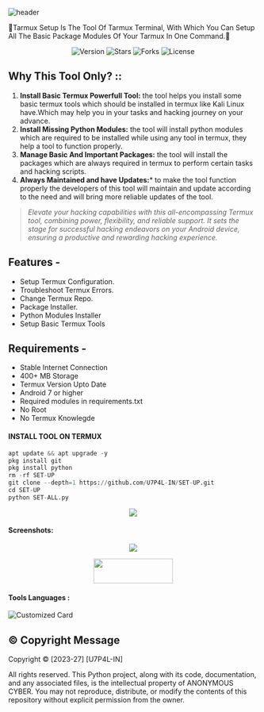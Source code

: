 ![header](https://capsule-render.vercel.app/api?type=waving&color=auto&height=300&section=header&text=TERMUX%20SETUP&fontSize=90&animation=fadeIn&fontAlignY=38&desc=TERMUX%20BESIC%20MODULES%20or%20SETUP%20TOOLS%20BY%20U7P4L!&descAlignY=51&descAlign=62)

<p align="left">

🔰Tarmux Setup Is The Tool Of Tarmux Terminal, With Which You Can Setup All The Basic Package Modules Of Your Tarmux In One Command.🔰

</p>

<p align="center">
    <img alt="Version" src="https://img.shields.io/badge/Version-ALPHA-blue?style=for-the-badge&color=blue">
    <img alt="Stars" src="https://img.shields.io/github/stars/U7P4L-IN/SET-UP?style=for-the-badge&color=magenta">
    <img alt="Forks" src="https://img.shields.io/github/forks/U7P4L-IN/SET-UP?color=cyan&style=for-the-badge&color=red">
    <img alt="License" src="https://img.shields.io/github/license/U7P4L-IN/SET-UP?style=for-the-badge&color=green">
</p>

## Why This Tool Only? ::

1. **Install Basic Termux Powerfull Tool:** the tool helps you install some basic termux tools which should be installed in termux like Kali Linux have.Which may help you in your tasks and hacking journey on your advance.
2. **Install Missing Python Modules:** the tool will install python modules which are required to be installed while using any tool in termux, they help a tool to function properly. 
3. **Manage Basic And Important Packages:** the tool will install the packages which are always required in termux to perform certain tasks and hacking scripts.
4. **Always Maintained and have Updates:*** to make the tool function properly the developers of this tool will maintain and update according to the need and will bring more reliable updates of the tool.
> _Elevate your hacking capabilities with this all-encompassing Termux tool, combining power, flexibility, and reliable support. It sets the stage for successful hacking endeavors on your Android device, ensuring a productive and rewarding hacking experience._

## Features - 
- Setup Termux Configuration.
- Troubleshoot Termux Errors.
- Change Termux Repo.
- Package Installer.
- Python Modules Installer
- Setup Basic Termux Tools

## Requirements - 
- Stable Internet Connection
- 400+ MB Storage
- Termux Version Upto Date
- Android 7 or higher
- Required modules in requirements.txt
- No Root
- No Termux Knowlegde

#### INSTALL TOOL ON TERMUX
```python
apt update && apt upgrade -y
pkg install git
pkg install python
rm -rf SET-UP
git clone --depth=1 https://github.com/U7P4L-IN/SET-UP.git
cd SET-UP
python SET-ALL.py
```

<p align="center"><img src="https://github.com/U7P4L-IN/SET-UP/blob/main/image/carbon%20(2).png">

#### Screenshots:

<p align="center"><img src="https://github.com/U7P4L-IN/SET-UP/blob/main/image/GridArt_20231016_172848351.jpg">

<p align="center">  <a href="https://t.me/TheU7p4lArmyX"><img width="160" height="50" src="https://i.imgur.com/N7AK7XY.png"></a></p>

#### Tools Languages :

![Customized Card](https://github-readme-stats.vercel.app/api/pin?username=U7P4L-IN&repo=SET-UP&title_color=fff&icon_color=f9f9f9&text_color=9f9f9f&bg_color=151515)

## ©️ Copyright Message
Copyright © [2023-27] [U7P4L-IN]

All rights reserved. This Python project, along with its code, documentation, and any associated files, is the intellectual property of ANONYMOUS CYBER. You may not reproduce, distribute, or modify the contents of this repository without explicit permission from the owner.
